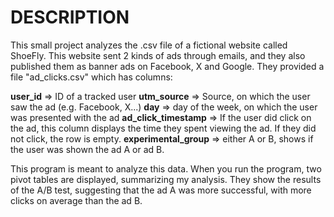 <h1>DESCRIPTION</h1>

This small project analyzes the .csv file of a fictional website called ShoeFly. This website sent 2 kinds of ads through emails, and they also published them
as banner ads on Facebook, X and Google. They provided a file "ad_clicks.csv" which has columns:

  **user_id** => ID of a tracked user
  **utm_source** => Source, on which the user saw the ad (e.g. Facebook, X...)
  **day** => day of the week, on which the user was presented with the ad
  **ad_click_timestamp** => If the user did click on the ad, this column displays the time they spent viewing the ad. If they did not click, the row is empty.
  **experimental_group** => either A or B, shows if the user was shown the ad A or ad B.

This program is meant to analyze this data. When you run the program, two pivot tables are displayed, summarizing my analysis. They show the results of the A/B test, suggesting that
the ad A was more successful, with more clicks on average than the ad B.
